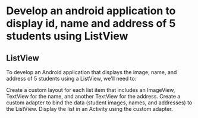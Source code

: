 <h1>Develop an android application to display id, name and address of 5 students using ListView</h1>
<h2>ListView</h2>
To develop an Android application that displays the image, name, and address of 5 students using a ListView, we'll need to:

Create a custom layout for each list item that includes an ImageView, TextView for the name, and another TextView for the address.
Create a custom adapter to bind the data (student images, names, and addresses) to the ListView.
Display the list in an Activity using the custom adapter.
